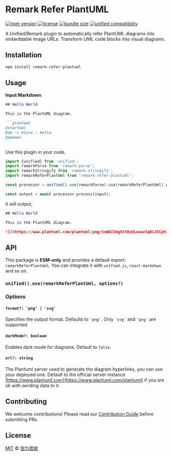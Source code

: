 # Remark Refer PlantUML

[![npm version](https://img.shields.io/npm/v/remark-refer-plantuml?style=flat-square)](https://www.npmjs.com/package/remark-refer-plantuml)
[![license](https://img.shields.io/github/license/PrinOrange/remark-refer-plantuml?style=flat-square)](./LICENSE)
[![bundle size](https://img.shields.io/bundlephobia/min/remark-refer-plantuml?style=flat-square)](https://bundlephobia.com/package/remark-refer-plantuml)
[![unified compatibility](https://img.shields.io/badge/unified.js-100%25%20compatible-9cf?style=flat-square)](https://unifiedjs.com)

A Unified/Remark plugin to automatically refer PlantUML diagrams into embeddable image URLs. Transform UML code blocks into visual diagrams.

## Installation

```bash
npm install remark-refer-plantuml
```

## Usage

**Input Markdown**:

````markdown
## Hello World

This is the PlantUML diagram.

```plantuml
@startuml
Bob -> Alice : hello
@enduml
```
````

Use this plugin in your code,

```typescript
import {unified} from 'unified';
import remarkParse from 'remark-parse';
import remarkStringify from 'remark-stringify';
import remarkReferPlantUml from 'remark-refer-plantuml';

const processor = unified().use(remarkParse).use(remarkReferPlantUml).use(remarkStringify);

const output = await processor.process(input);
```

It will output,

```markdown
## Hello World

This is the PlantUML diagram.

![](https://www.plantuml.com/plantuml/png/SoWkIImgAStDuULooazIqBLJSCp9J4vLi5B8ICt9oUVbSaZDIm5A0m00)
```

## API

This package is **ESM-only** and provides a default export: `remarkReferPlantUml`. You can integrate it with `unified.js`, `react-markdown` and so on.

### `unified().use(remarkReferPlantUml, options?)`

### Options

#### `format?: 'png' | 'svg'`

Specifies the output format. Defaults to `'png'`. Only `'svg'` and `'png'` are supported.

#### `darkMode?: boolean`

Enables dark mode for diagrams. Default to `false`.

#### `url?: string`

The Plantuml server used to generate the diagram hyperlinks, you can use your deployed one. Default to the official server instance [https://www.plantuml.com](https://www.plantuml.com/plantuml) if you are ok with sending data to it.

## Contributing

We welcome contributions! Please read our [Contribution Guide](CONTRIBUTION.md) before submitting PRs.

## License

[MIT](./LICENSE) © [但为君故](https://github.com/PrinOrange)
